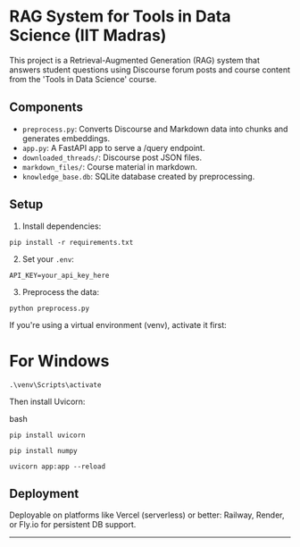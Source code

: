 
# RAG System for Tools in Data Science (IIT Madras)

This project is a Retrieval-Augmented Generation (RAG) system that answers student questions using Discourse forum posts and course content from the 'Tools in Data Science' course.

## Components
- `preprocess.py`: Converts Discourse and Markdown data into chunks and generates embeddings.
- `app.py`: A FastAPI app to serve a /query endpoint.
- `downloaded_threads/`: Discourse post JSON files.
- `markdown_files/`: Course material in markdown.
- `knowledge_base.db`: SQLite database created by preprocessing.

## Setup

1. Install dependencies:
```
pip install -r requirements.txt
```

2. Set your `.env`:
```
API_KEY=your_api_key_here
```

3. Preprocess the data:
```
python preprocess.py
```

If you're using a virtual environment (venv), activate it first:
# For Windows
```
.\venv\Scripts\activate
```
Then install Uvicorn:

bash
```
pip install uvicorn
```
```
pip install numpy
```
```
uvicorn app:app --reload
```
## Deployment

Deployable on platforms like Vercel (serverless) or better: Railway, Render, or Fly.io for persistent DB support.

---
    